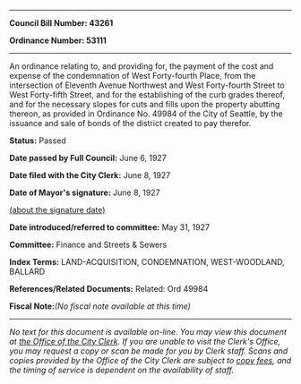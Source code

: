 

********

**Council Bill Number: 43261**
   
**Ordinance Number: 53111**
********

 An ordinance relating to, and providing for, the payment of the cost and expense of the condemnation of West Forty-fourth Place, from the intersection of Eleventh Avenue Northwest and West Forty-fourth Street to West Forty-fifth Street, and for the establishing of the curb grades thereof, and for the necessary slopes for cuts and fills upon the property abutting thereon, as provided in Ordinance No. 49984 of the City of Seattle, by the issuance and sale of bonds of the district created to pay therefor.

**Status:** Passed
   
**Date passed by Full Council:** June 6, 1927
   
**Date filed with the City Clerk:** June 8, 1927
   
**Date of Mayor's signature:** June 8, 1927
   
[(about the signature date)](/~public/approvaldate.htm)
   
   
   
**Date introduced/referred to committee:** May 31, 1927
   
**Committee:** Finance and Streets & Sewers
   
   
**Index Terms:** LAND-ACQUISITION, CONDEMNATION, WEST-WOODLAND, BALLARD

**References/Related Documents:** Related: Ord 49984

**Fiscal Note:**_(No fiscal note available at this time)_
********

_No text for this document is available on-line. You may view this document at [the Office of the City Clerk](http://www.seattle.gov/leg/clerk/contactUs.htm). If you are unable to visit the Clerk's Office, you may request a copy or scan be made for you by Clerk staff. Scans and copies provided by the Office of the City Clerk are subject to [copy fees](http://clerk.seattle.gov/~public/clerkfees.htm), and the timing of service is dependent on the availability of staff._

